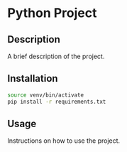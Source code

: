 # Python Project

## Description
A brief description of the project.

## Installation
```sh
source venv/bin/activate
pip install -r requirements.txt
```

## Usage
Instructions on how to use the project.
